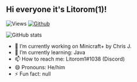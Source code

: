 ## Hi everyone it's Litorom(1)!

![Views](https://komarev.com/ghpvc/?username=TheBigEye&theme=vue)
[![Github](https://img.shields.io/github/followers/Litorom?label=Follow&style=social&theme=vue)](https://github.com/TheBigEye)

![GitHub stats](https://github-readme-stats.vercel.app/api?username=Litorom&count_private=true&show_icons=true&theme=vue)

- 🔭 I’m currently working on Minicraft+ by Chris J.
- 🌱 I’m currently learning: Java
- 📫 How to reach me: Litorom1#1038 (Discord)
- 😄 Pronouns: He/him
- ⚡ Fun fact: null

